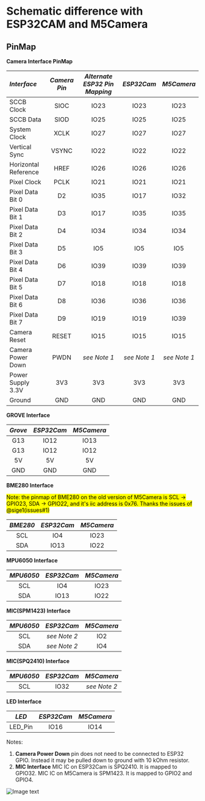 # Schematic difference with ESP32CAM and M5Camera

## PinMap

**Camera Interface PinMap**

| *Interface*             | *Camera Pin*| *Alternate ESP32 Pin Mapping* | *ESP32Cam*    | *M5Camera*  |
| :-------------------  | :--------:| :-------------------------: | :--------:  | :------:  |
| SCCB Clock            | SIOC      | IO23                        | IO23        |IO23       |
| SCCB Data             | SIOD      | IO25                        | IO25        |IO25       |
| System Clock          | XCLK      | IO27                        | IO27        |IO27       |
| Vertical Sync         | VSYNC     | IO22                        | IO22        |IO22       |
| Horizontal Reference  | HREF      | IO26                        | IO26        |IO26       |
| Pixel Clock           | PCLK      | IO21                        | IO21        |IO21       |
| Pixel Data Bit 0      | D2        | IO35                        | IO17        |IO32       |
| Pixel Data Bit 1      | D3        | IO17                        | IO35        |IO35       |
| Pixel Data Bit 2      | D4        | IO34                        | IO34        |IO34       |
| Pixel Data Bit 3      | D5        | IO5                         | IO5         |IO5        |
| Pixel Data Bit 4      | D6        | IO39                        | IO39        |IO39       |
| Pixel Data Bit 5      | D7        | IO18                        | IO18        |IO18       |
| Pixel Data Bit 6      | D8        | IO36                        | IO36        |IO36       |
| Pixel Data Bit 7      | D9        | IO19                        | IO19        |IO39       |
| Camera Reset          | RESET     | IO15                        | IO15        |IO15       |
| Camera Power Down     | PWDN      | *see Note 1*                | *see Note 1* | *see Note 1* |
| Power Supply 3.3V     | 3V3       | 3V3                         | 3V3         | 3V3       |
| Ground                | GND       | GND                         | GND         | GND       |

**GROVE Interface**

| *Grove*         | *ESP32Cam*    | *M5Camera*  |
| :-----------: | :--------:  | :------:  |
| G13           | IO12        | IO13      |
| G13           | IO12        | IO12      |
| 5V            | 5V          | 5V        |
| GND           | GND         | GND       |

**BME280 Interface**

<mark>Note: the pinmap of BME280 on the old version of M5Camera is SCL -> GPIO23, SDA -> GPIO22, and it's iic address is 0x76. Thanks the issues of @sige1(issues#1)</mark>

| *BME280*         | *ESP32Cam*    | *M5Camera*  |
| :-----------: | :--------:  | :------:  |
| SCL           | IO4         | IO23      |
| SDA           | IO13        | IO22      |


**MPU6050 Interface**

| *MPU6050*         | *ESP32Cam*    | *M5Camera*  |
| :-----------: | :--------:  | :------:  |
| SCL           | IO4         | IO23      |
| SDA           | IO13        | IO22      |

**MIC(SPM1423) Interface**

| *MPU6050*     | *ESP32Cam*        | *M5Camera*  | 
| :-----------: | :------:  | :------:  |
| SCL           | *see Note 2*      |IO2
| SDA           | *see Note 2*      |IO4

**MIC(SPQ2410) Interface**

| *MPU6050*            | *ESP32Cam*  | *M5Camera*  | 
| :-----------: | :------:  |:------:  |
| SCL           | IO32      |*see Note 2* 

**LED Interface**

| *LED*         | *ESP32Cam*    | *M5Camera*  |
| :-----------: | :--------:  | :------:  |
| LED_Pin           | IO16        | IO14      |

Notes:

1. **Camera Power Down** pin does not need to be connected to ESP32 GPIO. Instead it may be pulled down to ground with 10 kOhm resistor.
2. **MIC Interface** MIC IC on ESP32Cam is SPQ2410. It is mapped to GPIO32. MIC IC on M5Camera is SPM1423. It is mapped to GPIO2 and GPIO4.

![Image text](https://github.com/m5stack/M5-Schematic/blob/master/Units/m5camera/m5camera_03.jpg)
